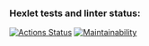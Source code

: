 ### Hexlet tests and linter status:
[![Actions Status](https://github.com/MilaNick/frontend-project-lvl1/workflows/hexlet-check/badge.svg)](https://github.com/MilaNick/frontend-project-lvl1/actions)
[![Maintainability](https://api.codeclimate.com/v1/badges/a99a88d28ad37a79dbf6/maintainability)](https://codeclimate.com/github/codeclimate/codeclimate/maintainability)
